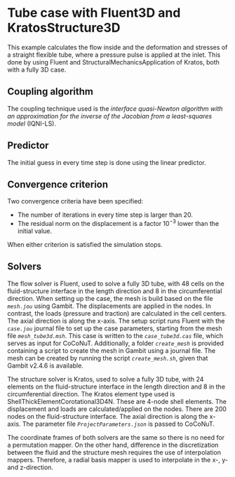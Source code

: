# Tube case with Fluent3D and KratosStructure3D

This example calculates the flow inside and the deformation and stresses of a straight flexible tube, where a pressure pulse is applied at the inlet.
This done by using Fluent and StructuralMechanicsApplication of Kratos, both with a fully 3D case.

## Coupling algorithm

The coupling technique used is the *interface quasi-Newton algorithm with an approximation for the inverse of the Jacobian from a least-squares model* (IQNI-LS).

## Predictor

The initial guess in every time step is done using the linear predictor.

## Convergence criterion

Two convergence criteria have been specified:

- The number of iterations in every time step is larger than 20.
- The residual norm on the displacement is a factor $10^{-3}$ lower than the initial value.
 
When either criterion is satisfied the simulation stops.
 
## Solvers

The flow solver is Fluent, used to solve a fully 3D tube,
with 48 cells on the fluid-structure interface in the length direction and 8 in the circumferential direction.
When setting up the case, the mesh is build based on the file *`mesh.jou`* using Gambit.
The displacements are applied in the nodes. In contrast, the loads (pressure and traction) are calculated in the cell centers.
The axial direction is along the x-axis.
The setup script runs Fluent with the *`case.jou`* journal file to set up the case parameters, starting from the mesh file *`mesh_tube3d.msh`*.
This case is written to the *`case_tube3d.cas`* file, which serves as input for CoCoNuT. 
Additionally, a folder *`create_mesh`* is provided containing a script to create the mesh in Gambit using a journal file.
The mesh can be created by running the script *`create_mesh.sh`*, given that Gambit v2.4.6 is available.

The structure solver is Kratos, used to solve a fully 3D tube,
with 24 elements on the fluid-structure interface in the length direction and 8 in the circumferential direction. 
The Kratos element type used is ShellThickElementCorotational3D4N. These are 4-node shell elements.
The displacement and loads are calculated/applied on the nodes. There are 200 nodes on the fluid-structure interface.
The axial direction is along the x-axis. The parameter file *`ProjectParameters.json`* is passed to CoCoNuT.

The coordinate frames of both solvers are the same so there is no need for a permutation mapper.
On the other hand, difference in the discretization between the fluid and the structure mesh requires the use of interpolation mappers.
Therefore, a radial basis mapper is used to interpolate in the x-, y- and z-direction.